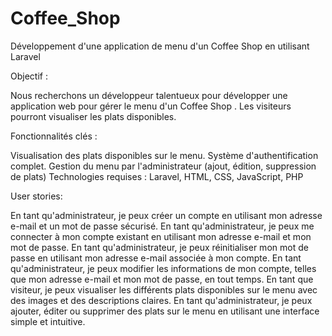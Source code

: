 # Coffee_Shop
Développement d'une application de menu d'un Coffee Shop en utilisant Laravel

Objectif :

Nous recherchons un développeur talentueux pour développer une application web pour gérer le menu d'un Coffee Shop . Les visiteurs pourront visualiser les plats disponibles.


Fonctionnalités clés :

Visualisation des plats disponibles sur le menu. Système d'authentification complet. Gestion du menu par l'administrateur (ajout, édition, suppression de plats) Technologies requises :
Laravel, HTML, CSS, JavaScript, PHP

User stories:

En tant qu'administrateur, je peux créer un compte en utilisant mon adresse e-mail et un mot de passe sécurisé.
En tant qu'administrateur, je peux me connecter à mon compte existant en utilisant mon adresse e-mail et mon mot de passe.
En tant qu'administrateur, je peux réinitialiser mon mot de passe en utilisant mon adresse e-mail associée à mon compte.
En tant qu'administrateur, je peux modifier les informations de mon compte, telles que mon adresse e-mail et mon mot de passe, en tout temps.
En tant que visiteur, je peux visualiser les différents plats disponibles sur le menu avec des images et des descriptions claires.
En tant qu'administrateur, je peux ajouter, éditer ou supprimer des plats sur le menu en utilisant une interface simple et intuitive.


